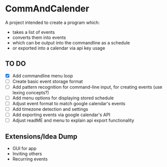 # CommAndCalender

A project intended to create a program which:

- takes a list of events
- converts them into events
- which can be output into the commandline as a schedule
- or exported into a calendar via api key usage

## TO DO

- [x] Add commandline menu loop
- [ ] Create basic event storage format
- [ ] Add pattern recognition for command-line input, for creating events (use lexing concepts?)
- [ ] Add menu options for displaying stored schedule
- [ ] Adjust event format to match google calendar's events
- [ ] Add timezone detection and settings
- [ ] Add exporting events via google calendar's API
- [ ] Adjust readME and menu to explain api export functionality

## Extensions/Idea Dump

- GUI for app
- Inviting others
- Recurring events
